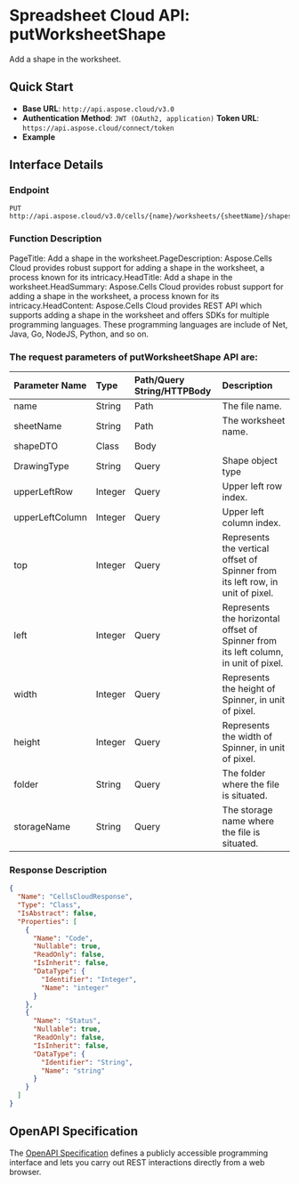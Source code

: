 # **Spreadsheet Cloud API: putWorksheetShape**

Add a shape in the worksheet. 


## **Quick Start**

- **Base URL**: `http://api.aspose.cloud/v3.0`
- **Authentication Method**: `JWT (OAuth2, application)`  **Token URL**: `https://api.aspose.cloud/connect/token`
- **Example** 

## **Interface Details**

### **Endpoint** 

```
PUT http://api.aspose.cloud/v3.0/cells/{name}/worksheets/{sheetName}/shapes
```
### **Function Description**
PageTitle: Add a shape in the worksheet.PageDescription: Aspose.Cells Cloud provides robust support for adding a shape in the worksheet, a process known for its intricacy.HeadTitle: Add a shape in the worksheet.HeadSummary: Aspose.Cells Cloud provides robust support for adding a shape in the worksheet, a process known for its intricacy.HeadContent: Aspose.Cells Cloud provides REST API which supports adding a shape in the worksheet and offers SDKs for multiple programming languages. These programming languages are include of Net, Java, Go, NodeJS, Python, and so on.

### The request parameters of **putWorksheetShape** API are: 

| Parameter Name | Type | Path/Query String/HTTPBody | Description | 
| :- | :- | :- |:- | 
|name|String|Path|The file name.|
|sheetName|String|Path|The worksheet name.|
|shapeDTO|Class|Body||
|DrawingType|String|Query|Shape object type|
|upperLeftRow|Integer|Query|Upper left row index.|
|upperLeftColumn|Integer|Query|Upper left column index.|
|top|Integer|Query|Represents the vertical offset of Spinner from its left row, in unit of pixel.|
|left|Integer|Query|Represents the horizontal offset of Spinner from its left column, in unit of pixel.|
|width|Integer|Query|Represents the height of Spinner, in unit of pixel.|
|height|Integer|Query|Represents the width of Spinner, in unit of pixel.|
|folder|String|Query|The folder where the file is situated.|
|storageName|String|Query|The storage name where the file is situated.|

### **Response Description**
```json
{
  "Name": "CellsCloudResponse",
  "Type": "Class",
  "IsAbstract": false,
  "Properties": [
    {
      "Name": "Code",
      "Nullable": true,
      "ReadOnly": false,
      "IsInherit": false,
      "DataType": {
        "Identifier": "Integer",
        "Name": "integer"
      }
    },
    {
      "Name": "Status",
      "Nullable": true,
      "ReadOnly": false,
      "IsInherit": false,
      "DataType": {
        "Identifier": "String",
        "Name": "string"
      }
    }
  ]
}
```


## OpenAPI Specification

The [OpenAPI Specification](https://reference.aspose.cloud/cells/#/ShapesController/PutWorksheetShape) defines a publicly accessible programming interface and lets you carry out REST interactions directly from a web browser.

